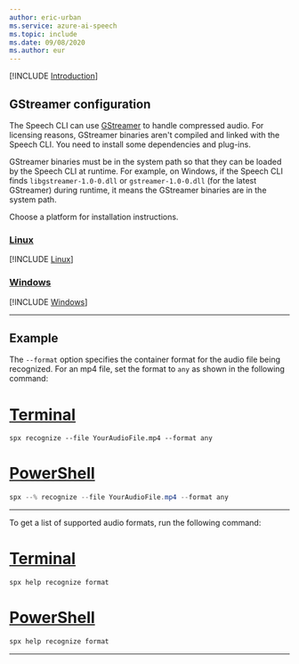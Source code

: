 ```yaml
---
author: eric-urban
ms.service: azure-ai-speech
ms.topic: include
ms.date: 09/08/2020
ms.author: eur
---
```


[!INCLUDE [Introduction](intro.md)]

## GStreamer configuration

The Speech CLI can use [GStreamer](https://gstreamer.freedesktop.org) to handle compressed audio. For licensing reasons, GStreamer binaries aren't compiled and linked with the Speech CLI. You need to install some dependencies and plug-ins. 

GStreamer binaries must be in the system path so that they can be loaded by the Speech CLI at runtime. For example, on Windows, if the Speech CLI finds `libgstreamer-1.0-0.dll` or `gstreamer-1.0-0.dll` (for the latest GStreamer) during runtime, it means the GStreamer binaries are in the system path.

Choose a platform for installation instructions.

### [Linux](#tab/linux)

[!INCLUDE [Linux](gstreamer-linux.md)]

### [Windows](#tab/windows)

[!INCLUDE [Windows](gstreamer-windows.md)]

***

## Example

The `--format` option specifies the container format for the audio file being recognized. For an mp4 file, set the format to `any` as shown in the following command:

# [Terminal](#tab/terminal)

```console
spx recognize --file YourAudioFile.mp4 --format any
```

# [PowerShell](#tab/powershell)

```powershell
spx --% recognize --file YourAudioFile.mp4 --format any
```

***

To get a list of supported audio formats, run the following command:

# [Terminal](#tab/terminal)

```console
spx help recognize format
```

# [PowerShell](#tab/powershell)

```powershell
spx help recognize format
```

***

